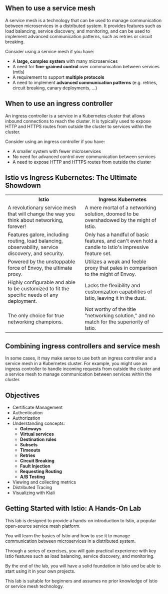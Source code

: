 ## When to use a service mesh
A service mesh is a technology that can be used to manage communication between microservices in a distributed system. It provides features such as load balancing, service discovery, and monitoring, and can be used to implement advanced communication patterns, such as retries or circuit breaking.

Consider using a service mesh if you have:

- A **large, complex system** with many microservices
- A need for **fine-grained control** over communication between services (mtls)
- A requirement to support **multiple protocols**
- A need to implement **advanced communication patterns** (e.g. retries, circuit breaking, canary deployments, ...)

## When to use an ingress controller
An ingress controller is a service in a Kubernetes cluster that allows inbound connections to reach the cluster. It is typically used to expose HTTP and HTTPS routes from outside the cluster to services within the cluster.

Consider using an ingress controller if you have:

- A smaller system with fewer microservices
- No need for advanced control over communication between services
- A need to expose HTTP and HTTPS routes from outside the cluster

## Istio vs Ingress Kubernetes: The Ultimate Showdown

<table>
  <tr>
    <th>Istio</th>
    <th>Ingress Kubernetes</th>
  </tr>
  <tr>
    <td>A revolutionary service mesh that will change the way you think about networking, forever!</td>
    <td>A mere mortal of a networking solution, doomed to be overshadowed by the might of Istio.</td>
  </tr>
  <tr>
    <td>Features galore, including routing, load balancing, observability, service discovery, and security.</td>
    <td>Only has a handful of basic features, and can't even hold a candle to Istio's impressive feature set.</td>
  </tr>
  <tr>
    <td>Powered by the unstoppable force of Envoy, the ultimate proxy.</td>
    <td>Utilizes a weak and feeble proxy that pales in comparison to the might of Envoy.</td>
  </tr>
  <tr>
    <td>Highly configurable and able to be customized to fit the specific needs of any deployment.</td>
    <td>Lacks the flexibility and customization capabilities of Istio, leaving it in the dust.</td>
  </tr>
  <tr>
    <td>The only choice for true networking champions.</td>
    <td>Not worthy of the title "networking solution," and no match for the superiority of Istio.</td>
  </tr>
</table>


## Combining ingress controllers and service mesh
In some cases, it may make sense to use both an ingress controller and a service mesh in a Kubernetes cluster. For example, you might use an ingress controller to handle incoming requests from outside the cluster and a service mesh to manage communication between services within the cluster.

## Objectives

- Certificate Management
- Authentication
- Authorization
- Understanding concepts:
  - **Gateways**
  - **Virtual services**
  - **Destination rules**
  - **Subsets**
  - **Timeouts**
  - **Retries**
  - **Circuit Breaking**
  - **Fault Injection**
  - **Requesting Routing**
  - **A/B Testing**
- Viewing and collecting metrics
- Distributed Tracing
- Visualizing with Kiali

## Getting Started with Istio: A Hands-On Lab

This lab is designed to provide a hands-on introduction to Istio, a popular open-source service mesh platform. 

You will learn the basics of Istio and how to use it to manage communication between microservices in a distributed system. 

Through a series of exercises, you will gain practical experience with key Istio features such as load balancing, service discovery, and monitoring. 

By the end of the lab, you will have a solid foundation in Istio and be able to start using it in your own projects. 

This lab is suitable for beginners and assumes no prior knowledge of Istio or service mesh technology.

